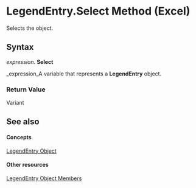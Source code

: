 
# LegendEntry.Select Method (Excel)

Selects the object.


## Syntax

 _expression_. **Select**

 _expression_A variable that represents a  **LegendEntry** object.


### Return Value

Variant


## See also


#### Concepts


 [LegendEntry Object](ebe8c35c-87b4-11e6-0675-b8bcc8c668a5.md)
#### Other resources


 [LegendEntry Object Members](185ac816-1220-d454-2f13-d36055dfa8a7.md)

